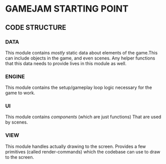 # GAMEJAM STARTING POINT

## CODE STRUCTURE
### DATA
This module contains *mostly* static data about elements of the game.This can include objects in the game, and even scenes. Any helper functions that this data needs to provide lives in this module as well.
### ENGINE
This module contains the setup/gameplay loop logic necessary for the game to work.
### UI
This module contains *components* (which are just functions) That are used by scenes.
### VIEW
This module handles actually drawing to the screen. Provides a few primitives (called render-commands) which the codebase can use to draw to the screen.
